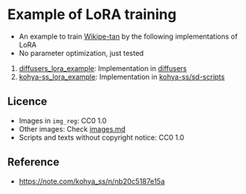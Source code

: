 
# Example of LoRA training

- An example to train [Wikipe-tan](https://en.wikipedia.org/wiki/Wikipedia:Wikipe-tan) by the following implementations of LoRA
- No parameter optimization, just tested

1. [diffusers_lora_example](diffusers_lora_example): Implementation in [diffusers](https://github.com/huggingface/diffusers)
2. [kohya-ss_lora_example](kohya-ss_lora_example): Implementation in [kohya-ss/sd-scripts](https://github.com/kohya-ss/sd-scripts)

## Licence

- Images in ``img_reg``: CC0 1.0
- Other images: Check [images.md](images.md)
- Scripts and texts without copyright notice: CC0 1.0

## Reference

- <https://note.com/kohya_ss/n/nb20c5187e15a>
